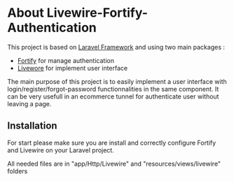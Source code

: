 # About Livewire-Fortify-Authentication

This project is based on [Laravel Framework](https://laravel.com/) and using two main packages : 
- [Fortify](https://laravel.com/docs/10.x/fortify) for manage authentication
- [Livewore](https://laravel-livewire.com/) for implement user interface

The main purpose of this project is to easily implement a user interface with login/register/forgot-password functionnalities in the same component.
It can be very usefull in an ecommerce tunnel for authenticate user without leaving a page.

## Installation

For start please make sure you are install and correctly configure Fortify and Livewire on your Laravel project.

All needed files are in "app/Http/Livewire" and "resources/views/livewire" folders


